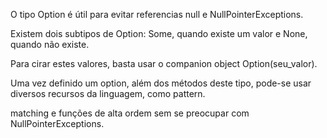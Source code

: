 <p>O tipo Option é útil para evitar referencias null e NullPointerExceptions.</p>
<p>Existem dois subtipos de Option: Some, quando existe um valor e None, quando não existe.</p>
<p>Para cirar estes valores, basta usar o companion object Option(seu_valor).</p>
<p>Uma vez definido um option, além dos métodos deste tipo, pode-se usar diversos recursos da linguagem, como pattern.</p>
<p>matching e funções de alta ordem sem se preocupar com NullPointerExceptions.</p>
